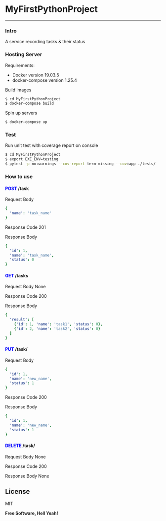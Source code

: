 # MyFirstPythonProject
---
### Intro
A service recording tasks & their status


### Hosting Server
Requirements:
* Docker version 19.03.5
* docker-compose version 1.25.4

Build images

```sh
$ cd MyFirstPythonProject
$ docker-compose build
```

Spin up servers

```sh
$ docker-compose up
```

### Test

Run unit test with coverage report on console

```sh
$ cd MyFirstPythonProject
$ export EXE_ENV=testing
$ pytest -p no:warnings --cov-report term-missing --cov=app ./tests/
```

### How to use
#### <span style="color:blue">POST</span> /task
Request Body
```yaml
{
  'name': 'task_name'
}
```
Response Code 201

Response Body
```yaml
{
  'id': 1,
  'name': 'task_name',
  'status': 0
}
```

#### <span style="color:blue">GET</span> /tasks
Request Body
None

Response Code 200

Response Body
```yaml
{
  'result': [
    {'id': 1, 'name': 'task1', 'status': 0}, 
    {'id': 2, 'name': 'task2', 'status': 0}
  ]
}
```

#### <span style="color:blue">PUT</span> /task/<id>
Request Body
```yaml
{
  'id': 1,
  'name': 'new_name',
  'status': 1
}
```

Response Code 200

Response Body
```yaml
{
  'id': 1,
  'name': 'new_name',
  'status': 1
}
```

#### <span style="color:blue">DELETE</span> /task/<id>
Request Body
None

Response Code 200

Response Body
None

License
----

MIT

**Free Software, Hell Yeah!**
